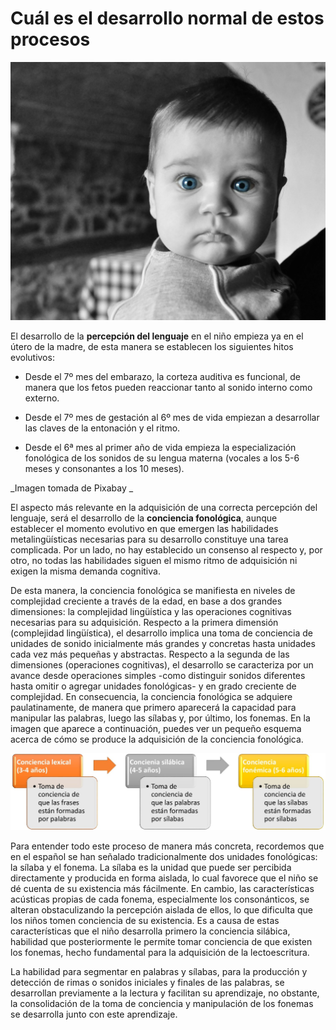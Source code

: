 # Cuál es el desarrollo normal de estos procesos


![cara de bebé](img/baby-216876_1280.jpg)


El desarrollo de la **percepción del lenguaje** en el niño empieza ya en el útero de la madre, de esta manera se establecen los siguientes hitos evolutivos:

*   Desde el 7º mes del embarazo, la corteza auditiva es funcional, de manera que los fetos pueden reaccionar tanto al sonido interno como externo.
    
*   Desde el 7º mes de gestación al 6º mes de vida empiezan a desarrollar las claves de la entonación y el ritmo.
    
*   Desde el 6ª mes al primer año de vida empieza la especialización fonológica de los sonidos de su lengua materna (vocales a los 5-6 meses y consonantes a los 10 meses).
    

  
_Imagen tomada de Pixabay _  
  
El aspecto más relevante en la adquisición de una correcta percepción del lenguaje, será el desarrollo de la **conciencia fonológica**, aunque establecer el momento evolutivo en que emergen las habilidades metalingüísticas necesarias para su desarrollo constituye una tarea complicada. Por un lado, no hay establecido un consenso al respecto y, por otro, no todas las habilidades siguen el mismo ritmo de adquisición ni exigen la misma demanda cognitiva. 

De esta manera, la conciencia fonológica se manifiesta en niveles de complejidad creciente a través de la edad, en base a dos grandes dimensiones: la complejidad lingüística y las operaciones cognitivas necesarias para su adquisición. Respecto a la primera dimensión (complejidad lingüística), el desarrollo implica una toma de conciencia de unidades de sonido inicialmente más grandes y concretas hasta unidades cada vez más pequeñas y abstractas. Respecto a la segunda de las dimensiones (operaciones cognitivas), el desarrollo se caracteriza por un avance desde operaciones simples -como distinguir sonidos diferentes hasta omitir o agregar unidades fonológicas- y en grado creciente de complejidad. En consecuencia, la conciencia fonológica se adquiere paulatinamente, de manera que primero aparecerá la capacidad para manipular las palabras, luego las sílabas y, por último, los fonemas. En la imagen que aparece a continuación, puedes ver un pequeño esquema acerca de cómo se produce la adquisición de la conciencia fonológica.   
  
  


![esquema de la conciencia por edades](img/Grafico_-_esquema_lenguaje-001.jpg "Desarrollo de la conciencia fonológica")


  
  
Para entender todo este proceso de manera más concreta, recordemos que en el español se han señalado tradicionalmente dos unidades fonológicas: la sílaba y el fonema. La sílaba es la unidad que puede ser percibida directamente y producida en forma aislada, lo cual favorece que el niño se dé cuenta de su existencia más fácilmente. En cambio, las características acústicas propias de cada fonema, especialmente los consonánticos, se alteran obstaculizando la percepción aislada de ellos, lo que dificulta que los niños tomen conciencia de su existencia. Es a causa de estas características que el niño desarrolla primero la conciencia silábica, habilidad que posteriormente le permite tomar conciencia de que existen los fonemas, hecho fundamental para la adquisición de la lectoescritura.

La habilidad para segmentar en palabras y sílabas, para la producción y detección de rimas o sonidos iniciales y finales de las palabras, se desarrollan previamente a la lectura y facilitan su aprendizaje, no obstante, la consolidación de la toma de conciencia y manipulación de los fonemas se desarrolla junto con este aprendizaje.